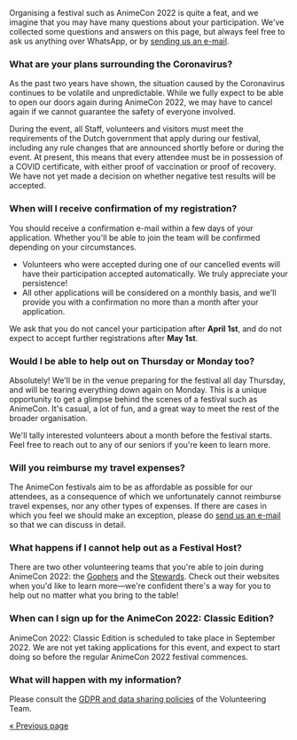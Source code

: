 Organising a festival such as AnimeCon 2022 is quite a feat, and we imagine that you may have many
questions about your participation. We've collected some questions and answers on this page, but
always feel free to ask us anything over WhatsApp, or by [sending us an e-mail](mailto:security@animecon.nl).

### What are your plans surrounding the Coronavirus?
As the past two years have shown, the situation caused by the Coronavirus continues to be volatile
and unpredictable. While we fully expect to be able to open our doors again during AnimeCon 2022,
we may have to cancel again if we cannot guarantee the safety of everyone involved.

During the event, all Staff, volunteers and visitors must meet the requirements of the Dutch
government that apply during our festival, including any rule changes that are announced shortly
before or during the event. At present, this means that every attendee must be in possession of a
COVID certificate, with either proof of vaccination or proof of recovery. We have not yet made a
decision on whether negative test results will be accepted.

### When will I receive confirmation of my registration?
You should receive a confirmation e-mail within a few days of your application. Whether you'll be
able to join the team will be confirmed depending on your circumstances.

  * Volunteers who were accepted during one of our cancelled events will have their participation
    accepted automatically. We truly appreciate your persistence!
  * All other applications will be considered on a monthly basis, and we'll provide you with a
    confirmation no more than a month after your application.

We ask that you do not cancel your participation after **April 1st**, and do not expect to accept
further registrations after **May 1st**.

### Would I be able to help out on Thursday or Monday too?
Absolutely! We'll be in the venue preparing for the festival all day Thursday, and will be tearing
everything down again on Monday. This is a unique opportunity to get a glimpse behind the scenes of
a festival such as AnimeCon. It's casual, a lot of fun, and a great way to meet the rest of the
broader organisation.

We'll tally interested volunteers about a month before the festival starts. Feel free to reach out
to any of our seniors if you're keen to learn more.

### Will you reimburse my travel expenses?
The AnimeCon festivals aim to be as affordable as possible for our attendees, as a consequence of
which we unfortunately cannot reimburse travel expenses, nor any other types of expenses. If there
are cases in which you feel we should make an exception, please do
[send us an e-mail](mailto:security@animecon.nl) so that we can discuss in detail.

### What happens if I cannot help out as a Festival Host?
There are two other volunteering teams that you're able to join during AnimeCon 2022: the
[Gophers](https://gophers.team/registration/2022-regular) and the
[Stewards](https://stewards.team/registration/2022-regular). Check out their websites when you'd
like to learn more—we're confident there's a way for you to help out no matter what you bring to the
table!

### When can I sign up for the AnimeCon 2022: Classic Edition?
AnimeCon 2022: Classic Edition is scheduled to take place in September 2022. We are not yet taking
applications for this event, and expect to start doing so before the regular AnimeCon 2022 festival
commences.

### What will happen with my information?
Please consult the [GDPR and data sharing policies](gdpr.html) of the Volunteering Team.

[« Previous page](/registration/2022-regular/)
